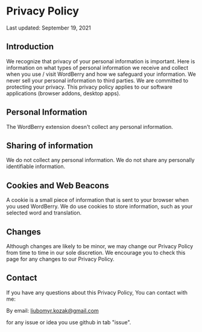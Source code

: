 # Privacy Policy

Last updated: September 19, 2021

## Introduction
We recognize that privacy of your personal information is important. Here is information on what types of personal information we receive and collect when you use / visit WordBerry and how we safeguard your information. We never sell your personal information to third parties. We are committed to protecting your privacy. This privacy policy applies to our software applications (browser addons, desktop apps).


## Personal Information
The WordBerry extension doesn't collect any personal information.

## Sharing of information
We do not collect any personal information. We do not share any personally identifiable information.


## Cookies and Web Beacons
A cookie is a small piece of information that is sent to your browser when you used WordBerry.
We do use cookies to store information, such as your selected word and translation.


## Changes
Although changes are likely to be minor, we may change our Privacy Policy from time to time in our sole discretion. We encourage you to check this page for any changes to our Privacy Policy.


## Contact
If you have any questions about this Privacy Policy, You can contact with me:

By email: liubomyr.kozak@gmail.com

for any issue or idea you use github in tab "issue".
